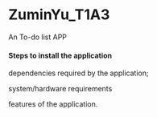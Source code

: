 # ZuminYu_T1A3
An To-do list APP

#### Steps to install the application

dependencies required by the application;

system/hardware requirements

features of the application.
